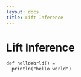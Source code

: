 ```yaml
---
layout: docs
title: Lift Inference
---
```


# Lift Inference

```effekt:lifted
def helloWorld() =
  println("hello world")
```